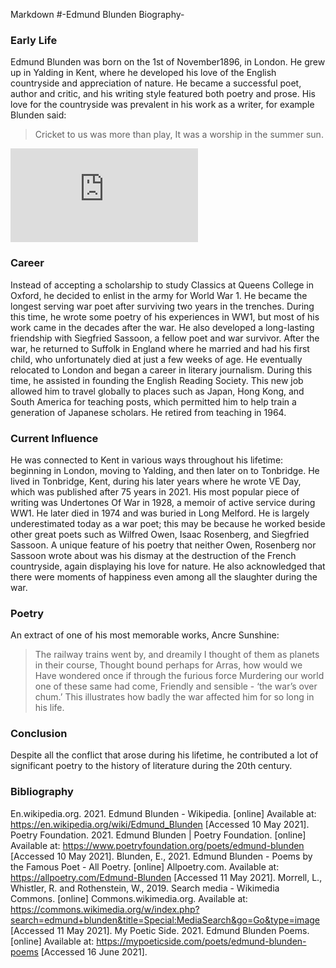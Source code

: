 Markdown
#-Edmund Blunden Biography-

<param ve-entity eid=“Q84” aliases=“London”>
<param ve-entity eid=“Q2051722” aliases=“Yalding”>
<param ve-entity eid=“Q23111” aliases=“Suffolk”>
<param ve-entity eid=“Q936183” aliases=“Tonbridge”>

### **Early Life**
 Edmund Blunden was born on the 1st of November1896, in London. He grew up in Yalding in Kent, where he developed his love of the English countryside and appreciation of nature. He became a successful poet, author and critic, and his writing style featured both poetry and prose. His love for the countryside was prevalent in his work as a writer, for example Blunden said:
> Cricket to us was more than play, 
> It was a worship in the summer sun.
<param ve-map center=“Q84” zoom=“15”>
<param ve-map center=“Q2051722” zoom=“15”>

![Edmund Blunden](https://commons.wikimedia.org/w/index.php?search=edmund+blunden&title=Special:MediaSearch&go=Go&type=image)

### **Career**
 Instead of accepting a scholarship to study Classics at Queens College in Oxford, he decided to enlist in the army for World War 1. He became the longest serving war poet after surviving two years in the trenches. During this time, he wrote some poetry of his experiences in WW1, but most of his work came in the decades after the war. He also developed a long-lasting friendship with Siegfried Sassoon, a fellow poet and war survivor. 
  After the war, he returned to Suffolk in England where he married and had his first child, who unfortunately died at just a few weeks of age. He eventually relocated to London and began a career in literary journalism. During this time, he assisted in founding the English Reading Society. This new job allowed him to travel globally to places such as Japan, Hong Kong, and South America for teaching posts, which permitted him to help train a generation of Japanese scholars. He retired from teaching in 1964.
<param ve-map center=“Q23111” zoom=“15”>

### **Current Influence**

  He was connected to Kent in various ways throughout his lifetime: beginning in London, moving to Yalding, and then later on to Tonbridge. 
  He lived in Tonbridge, Kent, during his later years where he wrote VE Day, which was published after 75 years in 2021. His most popular piece of writing was Undertones Of War in 1928, a memoir of active service during WW1. He later died in 1974 and was buried in Long Melford. He is largely underestimated today as a war poet; this may be because he worked beside other great poets such as Wilfred Owen, Isaac Rosenberg, and Siegfried Sassoon. A unique feature of his poetry that neither Owen, Rosenberg nor Sassoon wrote about was his dismay at the destruction of the French countryside, again displaying his love for nature. He also acknowledged that there were moments of happiness even among all the slaughter during the war.
<param ve-map center=“Q936183” zoom=“15”>


### **Poetry**
 An extract of one of his most memorable works, Ancre Sunshine:
> The railway trains went by, and dreamily
> I thought of them as planets in their course,
> Thought bound perhaps for Arras, how would we
> Have wondered once if through the furious force
> Murdering our world one of these same had come,
> Friendly and sensible - ‘the war’s over chum.’
 This illustrates how badly the war affected him for so long in his life.

### **Conclusion**
 Despite all the conflict that arose during his lifetime, he contributed a lot of significant poetry to the history of literature during the 20th century. 

### **Bibliography**

En.wikipedia.org. 2021. Edmund Blunden - Wikipedia. [online] Available at: <https://en.wikipedia.org/wiki/Edmund_Blunden> [Accessed 10 May 2021]. 
Poetry Foundation. 2021. Edmund Blunden | Poetry Foundation. [online] Available at: <https://www.poetryfoundation.org/poets/edmund-blunden> [Accessed 10 May 2021].
Blunden, E., 2021. Edmund Blunden - Poems by the Famous Poet - All Poetry. [online] Allpoetry.com. Available at: <https://allpoetry.com/Edmund-Blunden> [Accessed 11 May 2021]. 
Morrell, L., Whistler, R. and Rothenstein, W., 2019. Search media - Wikimedia Commons. [online] Commons.wikimedia.org. Available at: <https://commons.wikimedia.org/w/index.php?search=edmund+blunden&title=Special:MediaSearch&go=Go&type=image> [Accessed 11 May 2021].
My Poetic Side. 2021. Edmund Blunden Poems. [online] Available at: <https://mypoeticside.com/poets/edmund-blunden-poems> [Accessed 16 June 2021].

